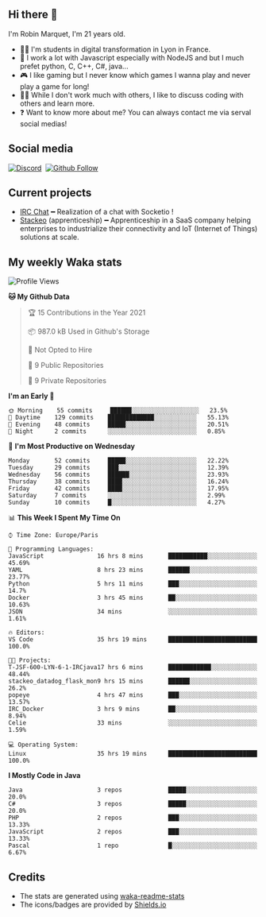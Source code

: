 ## Hi there 👋

I'm Robin Marquet, I'm 21 years old.

- 👨‍💻 I'm students in digital transformation in Lyon in France.
- 🌱 I work a lot with Javascript especially with NodeJS and but I much prefet python, C, C++, C#, java...
- 🎮 I like gaming but I never know which games I wanna play and never play a game for long!
- 👯‍♀️ While I don't work much with others, I like to discuss coding with others and learn more.
- ❓ Want to know more about me? You can always contact me via serval social medias!

## Social media

[![Discord](https://img.shields.io/discord/759460462105854022?label=rmarquet%232048&style=for-the-badge&logo=discord&logoColor=ffffff)](https://github.com/rmarquet21)
‎‎ [![Github Follow](https://img.shields.io/github/followers/rmarquet21?logo=github&logoColor=ffffff&style=for-the-badge)](https://github.com/rmarquet21)

## Current projects

- [IRC Chat](https://socket.io/) ━ Realization of a chat with Socketio !
- [Stackeo](https://www.stackeo.io/) (apprenticeship) ━ Apprenticeship in a SaaS company helping enterprises to industrialize their connectivity and IoT (Internet of Things) solutions at scale.

## My weekly Waka stats

<!--START_SECTION:waka-->
![Profile Views](http://img.shields.io/badge/Profile%20Views-73-blue)

**🐱 My Github Data** 

> 🏆 15 Contributions in the Year 2021
 > 
> 📦 987.0 kB Used in Github's Storage 
 > 
> 🚫 Not Opted to Hire
 > 
> 📜 9 Public Repositories 
 > 
> 🔑 9 Private Repositories  
 > 
**I'm an Early 🐤** 

```text
🌞 Morning    55 commits     ██████░░░░░░░░░░░░░░░░░░░   23.5% 
🌆 Daytime    129 commits    █████████████░░░░░░░░░░░░   55.13% 
🌃 Evening    48 commits     █████░░░░░░░░░░░░░░░░░░░░   20.51% 
🌙 Night      2 commits      ░░░░░░░░░░░░░░░░░░░░░░░░░   0.85%

```
📅 **I'm Most Productive on Wednesday** 

```text
Monday       52 commits     █████░░░░░░░░░░░░░░░░░░░░   22.22% 
Tuesday      29 commits     ███░░░░░░░░░░░░░░░░░░░░░░   12.39% 
Wednesday    56 commits     ██████░░░░░░░░░░░░░░░░░░░   23.93% 
Thursday     38 commits     ████░░░░░░░░░░░░░░░░░░░░░   16.24% 
Friday       42 commits     ████░░░░░░░░░░░░░░░░░░░░░   17.95% 
Saturday     7 commits      ░░░░░░░░░░░░░░░░░░░░░░░░░   2.99% 
Sunday       10 commits     █░░░░░░░░░░░░░░░░░░░░░░░░   4.27%

```


📊 **This Week I Spent My Time On** 

```text
⌚︎ Time Zone: Europe/Paris

💬 Programming Languages: 
JavaScript               16 hrs 8 mins       ███████████░░░░░░░░░░░░░░   45.69% 
YAML                     8 hrs 23 mins       ██████░░░░░░░░░░░░░░░░░░░   23.77% 
Python                   5 hrs 11 mins       ███░░░░░░░░░░░░░░░░░░░░░░   14.7% 
Docker                   3 hrs 45 mins       ██░░░░░░░░░░░░░░░░░░░░░░░   10.63% 
JSON                     34 mins             ░░░░░░░░░░░░░░░░░░░░░░░░░   1.61%

🔥 Editors: 
VS Code                  35 hrs 19 mins      █████████████████████████   100.0%

🐱‍💻 Projects: 
T-JSF-600-LYN-6-1-IRCjava17 hrs 6 mins       ████████████░░░░░░░░░░░░░   48.44% 
stackeo_datadog_flask_mon9 hrs 15 mins       ██████░░░░░░░░░░░░░░░░░░░   26.2% 
popeye                   4 hrs 47 mins       ███░░░░░░░░░░░░░░░░░░░░░░   13.57% 
IRC_Docker               3 hrs 9 mins        ██░░░░░░░░░░░░░░░░░░░░░░░   8.94% 
Celie                    33 mins             ░░░░░░░░░░░░░░░░░░░░░░░░░   1.59%

💻 Operating System: 
Linux                    35 hrs 19 mins      █████████████████████████   100.0%

```

**I Mostly Code in Java** 

```text
Java                     3 repos             █████░░░░░░░░░░░░░░░░░░░░   20.0% 
C#                       3 repos             █████░░░░░░░░░░░░░░░░░░░░   20.0% 
PHP                      2 repos             ███░░░░░░░░░░░░░░░░░░░░░░   13.33% 
JavaScript               2 repos             ███░░░░░░░░░░░░░░░░░░░░░░   13.33% 
Pascal                   1 repo              █░░░░░░░░░░░░░░░░░░░░░░░░   6.67%

```



<!--END_SECTION:waka-->

## Credits

- The stats are generated using [waka-readme-stats](https://github.com/anmol098/waka-readme-stats)
- The icons/badges are provided by [Shields.io](https://shields.io/)
